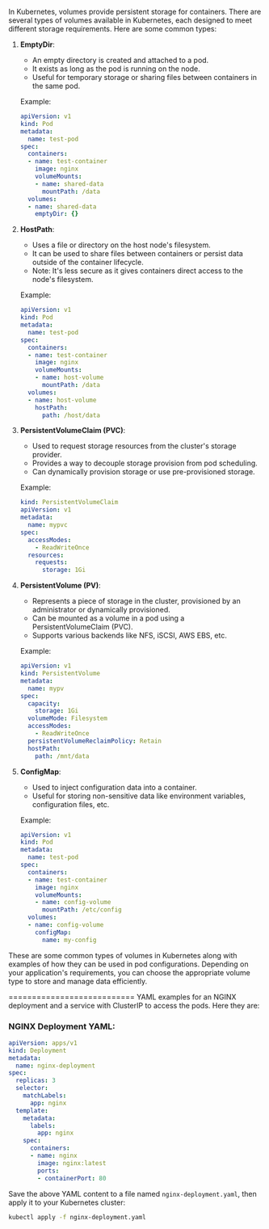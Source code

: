 In Kubernetes, volumes provide persistent storage for containers. There are several types of volumes available in Kubernetes, each designed to meet different storage requirements. Here are some common types:

1. **EmptyDir**:
   - An empty directory is created and attached to a pod.
   - It exists as long as the pod is running on the node.
   - Useful for temporary storage or sharing files between containers in the same pod.

   Example:
   ```yaml
   apiVersion: v1
   kind: Pod
   metadata:
     name: test-pod
   spec:
     containers:
     - name: test-container
       image: nginx
       volumeMounts:
       - name: shared-data
         mountPath: /data
     volumes:
     - name: shared-data
       emptyDir: {}
   ```

2. **HostPath**:
   - Uses a file or directory on the host node's filesystem.
   - It can be used to share files between containers or persist data outside of the container lifecycle.
   - Note: It's less secure as it gives containers direct access to the node's filesystem.

   Example:
   ```yaml
   apiVersion: v1
   kind: Pod
   metadata:
     name: test-pod
   spec:
     containers:
     - name: test-container
       image: nginx
       volumeMounts:
       - name: host-volume
         mountPath: /data
     volumes:
     - name: host-volume
       hostPath:
         path: /host/data
   ```

3. **PersistentVolumeClaim (PVC)**:
   - Used to request storage resources from the cluster's storage provider.
   - Provides a way to decouple storage provision from pod scheduling.
   - Can dynamically provision storage or use pre-provisioned storage.

   Example:
   ```yaml
   kind: PersistentVolumeClaim
   apiVersion: v1
   metadata:
     name: mypvc
   spec:
     accessModes:
       - ReadWriteOnce
     resources:
       requests:
         storage: 1Gi
   ```

4. **PersistentVolume (PV)**:
   - Represents a piece of storage in the cluster, provisioned by an administrator or dynamically provisioned.
   - Can be mounted as a volume in a pod using a PersistentVolumeClaim (PVC).
   - Supports various backends like NFS, iSCSI, AWS EBS, etc.

   Example:
   ```yaml
   apiVersion: v1
   kind: PersistentVolume
   metadata:
     name: mypv
   spec:
     capacity:
       storage: 1Gi
     volumeMode: Filesystem
     accessModes:
       - ReadWriteOnce
     persistentVolumeReclaimPolicy: Retain
     hostPath:
       path: /mnt/data
   ```

5. **ConfigMap**:
   - Used to inject configuration data into a container.
   - Useful for storing non-sensitive data like environment variables, configuration files, etc.

   Example:
   ```yaml
   apiVersion: v1
   kind: Pod
   metadata:
     name: test-pod
   spec:
     containers:
     - name: test-container
       image: nginx
       volumeMounts:
       - name: config-volume
         mountPath: /etc/config
     volumes:
     - name: config-volume
       configMap:
         name: my-config
   ```

These are some common types of volumes in Kubernetes along with examples of how they can be used in pod configurations. Depending on your application's requirements, you can choose the appropriate volume type to store and manage data efficiently.


===========================
YAML examples for an NGINX deployment and a service with ClusterIP to access the pods. Here they are:

### NGINX Deployment YAML:

```yaml
apiVersion: apps/v1
kind: Deployment
metadata:
  name: nginx-deployment
spec:
  replicas: 3
  selector:
    matchLabels:
      app: nginx
  template:
    metadata:
      labels:
        app: nginx
    spec:
      containers:
      - name: nginx
        image: nginx:latest
        ports:
        - containerPort: 80
```

Save the above YAML content to a file named `nginx-deployment.yaml`, then apply it to your Kubernetes cluster:

```bash
kubectl apply -f nginx-deployment.yaml
```

